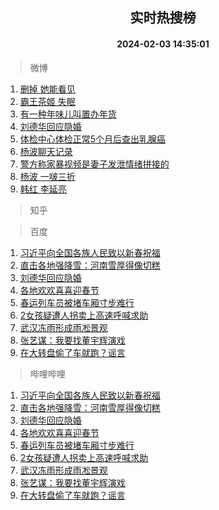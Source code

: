 <div align="center"><h2>实时热搜榜</h2><h4>2024-02-03 14:35:01</h4></div>

> 微博  

1. [删掉 她能看见](https://s.weibo.com/weibo?q=%E5%88%A0%E6%8E%89%20%E5%A5%B9%E8%83%BD%E7%9C%8B%E8%A7%81&t=31&band_rank=1&Refer=top)<br />
2. [霸王茶姬 失眠](https://s.weibo.com/weibo?q=%E9%9C%B8%E7%8E%8B%E8%8C%B6%E5%A7%AC%20%E5%A4%B1%E7%9C%A0&t=31&band_rank=2&Refer=top)<br />
3. [有一种年味儿叫置办年货](https://s.weibo.com/weibo?q=%23%E6%9C%89%E4%B8%80%E7%A7%8D%E5%B9%B4%E5%91%B3%E5%84%BF%E5%8F%AB%E7%BD%AE%E5%8A%9E%E5%B9%B4%E8%B4%A7%23&t=31&band_rank=3&Refer=top)<br />
4. [刘德华回应隐婚](https://s.weibo.com/weibo?q=%23%E5%88%98%E5%BE%B7%E5%8D%8E%E5%9B%9E%E5%BA%94%E9%9A%90%E5%A9%9A%23&t=31&band_rank=4&Refer=top)<br />
5. [体检中心体检正常5个月后查出乳腺癌](https://s.weibo.com/weibo?q=%23%E4%BD%93%E6%A3%80%E4%B8%AD%E5%BF%83%E4%BD%93%E6%A3%80%E6%AD%A3%E5%B8%B85%E4%B8%AA%E6%9C%88%E5%90%8E%E6%9F%A5%E5%87%BA%E4%B9%B3%E8%85%BA%E7%99%8C%23&t=31&band_rank=5&Refer=top)<br />
6. [杨波聊天记录](https://s.weibo.com/weibo?q=%E6%9D%A8%E6%B3%A2%E8%81%8A%E5%A4%A9%E8%AE%B0%E5%BD%95&t=31&band_rank=6&Refer=top)<br />
7. [警方称家暴视频是妻子发泄情绪拼接的](https://s.weibo.com/weibo?q=%23%E8%AD%A6%E6%96%B9%E7%A7%B0%E5%AE%B6%E6%9A%B4%E8%A7%86%E9%A2%91%E6%98%AF%E5%A6%BB%E5%AD%90%E5%8F%91%E6%B3%84%E6%83%85%E7%BB%AA%E6%8B%BC%E6%8E%A5%E7%9A%84%23&t=31&band_rank=7&Refer=top)<br />
8. [杨波 一啵三折](https://s.weibo.com/weibo?q=%E6%9D%A8%E6%B3%A2%20%E4%B8%80%E5%95%B5%E4%B8%89%E6%8A%98&t=31&band_rank=8&Refer=top)<br />
9. [韩红 李延亮](https://s.weibo.com/weibo?q=%E9%9F%A9%E7%BA%A2%20%E6%9D%8E%E5%BB%B6%E4%BA%AE&t=31&band_rank=9&Refer=top)<br />

> 知乎  


> 百度  

1. [习近平向全国各族人民致以新春祝福](https://www.baidu.com/s?wd=%E4%B9%A0%E8%BF%91%E5%B9%B3%E5%90%91%E5%85%A8%E5%9B%BD%E5%90%84%E6%97%8F%E4%BA%BA%E6%B0%91%E8%87%B4%E4%BB%A5%E6%96%B0%E6%98%A5%E7%A5%9D%E7%A6%8F&sa=fyb_news&rsv_dl=fyb_news)<br />
2. [直击各地强降雪：河南雪厚得像切糕](https://www.baidu.com/s?wd=%E7%9B%B4%E5%87%BB%E5%90%84%E5%9C%B0%E5%BC%BA%E9%99%8D%E9%9B%AA%EF%BC%9A%E6%B2%B3%E5%8D%97%E9%9B%AA%E5%8E%9A%E5%BE%97%E5%83%8F%E5%88%87%E7%B3%95&sa=fyb_news&rsv_dl=fyb_news)<br />
3. [刘德华回应隐婚](https://www.baidu.com/s?wd=%E5%88%98%E5%BE%B7%E5%8D%8E%E5%9B%9E%E5%BA%94%E9%9A%90%E5%A9%9A&sa=fyb_news&rsv_dl=fyb_news)<br />
4. [各地欢欢喜喜迎春节](https://www.baidu.com/s?wd=%E5%90%84%E5%9C%B0%E6%AC%A2%E6%AC%A2%E5%96%9C%E5%96%9C%E8%BF%8E%E6%98%A5%E8%8A%82&sa=fyb_news&rsv_dl=fyb_news)<br />
5. [春运列车员被堵车厢寸步难行](https://www.baidu.com/s?wd=%E6%98%A5%E8%BF%90%E5%88%97%E8%BD%A6%E5%91%98%E8%A2%AB%E5%A0%B5%E8%BD%A6%E5%8E%A2%E5%AF%B8%E6%AD%A5%E9%9A%BE%E8%A1%8C&sa=fyb_news&rsv_dl=fyb_news)<br />
6. [2女孩疑遭人拐卖上高速呼喊求助](https://www.baidu.com/s?wd=2%E5%A5%B3%E5%AD%A9%E7%96%91%E9%81%AD%E4%BA%BA%E6%8B%90%E5%8D%96%E4%B8%8A%E9%AB%98%E9%80%9F%E5%91%BC%E5%96%8A%E6%B1%82%E5%8A%A9&sa=fyb_news&rsv_dl=fyb_news)<br />
7. [武汉冻雨形成雨凇景观](https://www.baidu.com/s?wd=%E6%AD%A6%E6%B1%89%E5%86%BB%E9%9B%A8%E5%BD%A2%E6%88%90%E9%9B%A8%E5%87%87%E6%99%AF%E8%A7%82&sa=fyb_news&rsv_dl=fyb_news)<br />
8. [张艺谋：我要找董宇辉演戏](https://www.baidu.com/s?wd=%E5%BC%A0%E8%89%BA%E8%B0%8B%EF%BC%9A%E6%88%91%E8%A6%81%E6%89%BE%E8%91%A3%E5%AE%87%E8%BE%89%E6%BC%94%E6%88%8F&sa=fyb_news&rsv_dl=fyb_news)<br />
9. [在大转盘偷了车就跑？谣言](https://www.baidu.com/s?wd=%E5%9C%A8%E5%A4%A7%E8%BD%AC%E7%9B%98%E5%81%B7%E4%BA%86%E8%BD%A6%E5%B0%B1%E8%B7%91%EF%BC%9F%E8%B0%A3%E8%A8%80&sa=fyb_news&rsv_dl=fyb_news)<br />

> 哔哩哔哩  

1. [习近平向全国各族人民致以新春祝福](https://www.baidu.com/s?wd=%E4%B9%A0%E8%BF%91%E5%B9%B3%E5%90%91%E5%85%A8%E5%9B%BD%E5%90%84%E6%97%8F%E4%BA%BA%E6%B0%91%E8%87%B4%E4%BB%A5%E6%96%B0%E6%98%A5%E7%A5%9D%E7%A6%8F&sa=fyb_news&rsv_dl=fyb_news)<br />
2. [直击各地强降雪：河南雪厚得像切糕](https://www.baidu.com/s?wd=%E7%9B%B4%E5%87%BB%E5%90%84%E5%9C%B0%E5%BC%BA%E9%99%8D%E9%9B%AA%EF%BC%9A%E6%B2%B3%E5%8D%97%E9%9B%AA%E5%8E%9A%E5%BE%97%E5%83%8F%E5%88%87%E7%B3%95&sa=fyb_news&rsv_dl=fyb_news)<br />
3. [刘德华回应隐婚](https://www.baidu.com/s?wd=%E5%88%98%E5%BE%B7%E5%8D%8E%E5%9B%9E%E5%BA%94%E9%9A%90%E5%A9%9A&sa=fyb_news&rsv_dl=fyb_news)<br />
4. [各地欢欢喜喜迎春节](https://www.baidu.com/s?wd=%E5%90%84%E5%9C%B0%E6%AC%A2%E6%AC%A2%E5%96%9C%E5%96%9C%E8%BF%8E%E6%98%A5%E8%8A%82&sa=fyb_news&rsv_dl=fyb_news)<br />
5. [春运列车员被堵车厢寸步难行](https://www.baidu.com/s?wd=%E6%98%A5%E8%BF%90%E5%88%97%E8%BD%A6%E5%91%98%E8%A2%AB%E5%A0%B5%E8%BD%A6%E5%8E%A2%E5%AF%B8%E6%AD%A5%E9%9A%BE%E8%A1%8C&sa=fyb_news&rsv_dl=fyb_news)<br />
6. [2女孩疑遭人拐卖上高速呼喊求助](https://www.baidu.com/s?wd=2%E5%A5%B3%E5%AD%A9%E7%96%91%E9%81%AD%E4%BA%BA%E6%8B%90%E5%8D%96%E4%B8%8A%E9%AB%98%E9%80%9F%E5%91%BC%E5%96%8A%E6%B1%82%E5%8A%A9&sa=fyb_news&rsv_dl=fyb_news)<br />
7. [武汉冻雨形成雨凇景观](https://www.baidu.com/s?wd=%E6%AD%A6%E6%B1%89%E5%86%BB%E9%9B%A8%E5%BD%A2%E6%88%90%E9%9B%A8%E5%87%87%E6%99%AF%E8%A7%82&sa=fyb_news&rsv_dl=fyb_news)<br />
8. [张艺谋：我要找董宇辉演戏](https://www.baidu.com/s?wd=%E5%BC%A0%E8%89%BA%E8%B0%8B%EF%BC%9A%E6%88%91%E8%A6%81%E6%89%BE%E8%91%A3%E5%AE%87%E8%BE%89%E6%BC%94%E6%88%8F&sa=fyb_news&rsv_dl=fyb_news)<br />
9. [在大转盘偷了车就跑？谣言](https://www.baidu.com/s?wd=%E5%9C%A8%E5%A4%A7%E8%BD%AC%E7%9B%98%E5%81%B7%E4%BA%86%E8%BD%A6%E5%B0%B1%E8%B7%91%EF%BC%9F%E8%B0%A3%E8%A8%80&sa=fyb_news&rsv_dl=fyb_news)<br />
